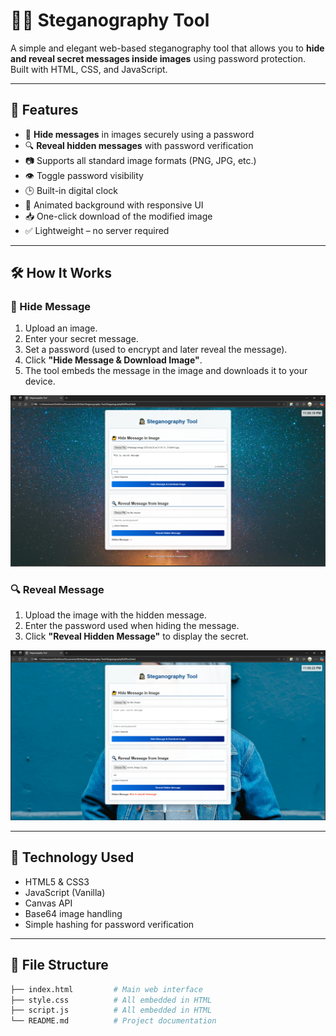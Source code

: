 # 🕵️‍♂️ Steganography Tool

A simple and elegant web-based steganography tool that allows you to **hide and reveal secret messages inside images** using password protection. Built with HTML, CSS, and JavaScript.


---

## 🚀 Features

- 🔐 **Hide messages** in images securely using a password
- 🔍 **Reveal hidden messages** with password verification
- 📷 Supports all standard image formats (PNG, JPG, etc.)
- 👁️ Toggle password visibility
- 🕒 Built-in digital clock
- 🎨 Animated background with responsive UI
- 📥 One-click download of the modified image
- ✅ Lightweight – no server required

---

## 🛠️ How It Works

### 🔐 Hide Message
1. Upload an image.
2. Enter your secret message.
3. Set a password (used to encrypt and later reveal the message).
4. Click **"Hide Message & Download Image"**.
5. The tool embeds the message in the image and downloads it to your device.

   
![Screenshot](https://github.com/Lcsamarasinghe/Steganography-Tool/blob/450233c7a5c8132e6df3633ce7657911d11231b6/S1.PNG)


### 🔍 Reveal Message
1. Upload the image with the hidden message.
2. Enter the password used when hiding the message.
3. Click **"Reveal Hidden Message"** to display the secret.

![Screenshot](https://github.com/Lcsamarasinghe/Steganography-Tool/blob/83d8502cd8dc55ff63e94f44734d3aa114d91a88/S2.PNG)

---

## 🧠 Technology Used

- HTML5 & CSS3
- JavaScript (Vanilla)
- Canvas API
- Base64 image handling
- Simple hashing for password verification

---

## 📂 File Structure

```bash
├── index.html         # Main web interface
├── style.css          # All embedded in HTML
├── script.js          # All embedded in HTML
└── README.md          # Project documentation
